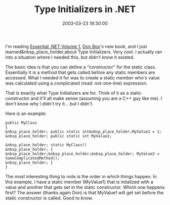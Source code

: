 ﻿---
layout: post
title: "Type Initializers in .NET"
comments: false
date: 2003-03-23 19:30:00
categories:
 - Technology
subtext-id: 8e9e35a2-17a9-4ab7-900a-d7ea2c6e7c91
alias: /blog/Type-Initializers-in-NET.aspx
---


I'm reading [Essential .NET Volume 1](http://www.amazon.com/exec/obidos/ASIN/0201734117/peterprovosto-20), [Don Box](http://www.gotdotnet.com/team/dbox/default.aspx)'s new book, and I just learned&nbsp_place_holder;about Type Initializers. Very cool. I actually ran into a situation where I needed this, but didn't know it existed.

The basic idea is that you can define a "constructor" for the static class. Essentially it is a method that gets called before any static members are accessed. What I needed it for was to create a static member who's value was calculated using a complicated (read: not-one-line) expression.

That is exactly what Type Initializers are for. Think of it as a static constructor and it'll all make sense (assuming you are a C++ guy like me). I don't know why I didn't try it... but I didn't.

Here is an example:
    
    public MyClass  
    {  
    &nbsp_place_holder; public static int&nbsp_place_holder;MyValue1 = 1;  
    &nbsp_place_holder; public static int MyValue2;  
      
    &nbsp_place_holder; static MyClass()  
    &nbsp_place_holder; {  
    &nbsp_place_holder;&nbsp_place_holder;&nbsp_place_holder; MyValue2 = SomeComplicatedMethod();  
    &nbsp_place_holder; }  
    }

The most interesting thing to note is the order in which things happen. In this example, I have a static member (MyValue1) that is intialized with a value and another that gets set in the static constructor. Which one happens first? The answer (thanks again Don) is that MyValue1 will get set before the static constructor is called. Good to know.
